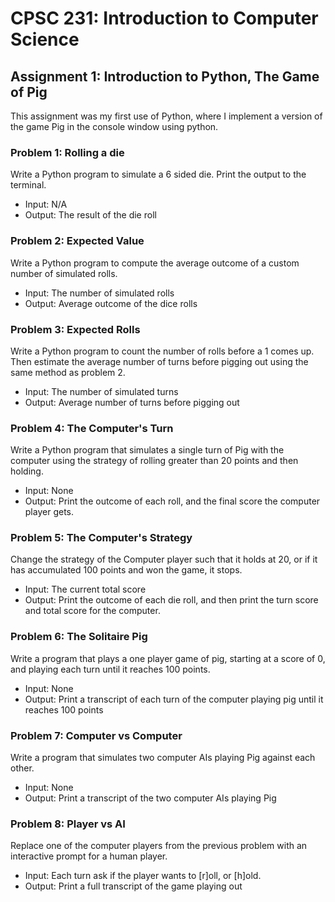 # CPSC 231: Introduction to Computer Science
## Assignment 1: Introduction to Python, The Game of Pig
This assignment was my first use of Python, where I implement a version of the game Pig in the console window using python.

### Problem 1: Rolling a die
Write a Python program to simulate a 6 sided die. Print the output to the terminal.
* Input: N/A
* Output: The result of the die roll

### Problem 2: Expected Value
Write a Python program to compute the average outcome of a custom number of simulated rolls.
* Input: The number of simulated rolls
* Output: Average outcome of the dice rolls

### Problem 3: Expected Rolls
Write a Python program to count the number of rolls before a 1 comes up. Then estimate the average number of turns before pigging out using the same method as problem 2.
* Input: The number of simulated turns
* Output: Average number of turns before pigging out

### Problem 4: The Computer's Turn
Write a Python program that simulates a single turn of Pig with the computer using the strategy of rolling greater than 20 points and then holding.
* Input: None
* Output: Print the outcome of each roll, and the final score the computer player gets.

### Problem 5: The Computer's Strategy
Change the strategy of the Computer player such that it holds at 20, or if it has accumulated 100 points and won the game, it stops. 
* Input: The current total score
* Output: Print the outcome of each die roll, and then print the turn score and total score for the computer.

### Problem 6: The Solitaire Pig
Write a program that plays a one player game of pig, starting at a score of 0, and playing each turn until it reaches 100 points.
* Input: None
* Output: Print a transcript of each turn of the computer playing pig until it reaches 100 points


### Problem 7: Computer vs Computer
Write a program that simulates two computer AIs playing Pig against each other.
* Input: None
* Output: Print a transcript of the two computer AIs playing Pig

### Problem 8: Player vs AI
Replace one of the computer players from the previous problem with an interactive prompt for a human player. 
* Input: Each turn ask if the player wants to [r]oll, or [h]old.
* Output: Print a full transcript of the game playing out
